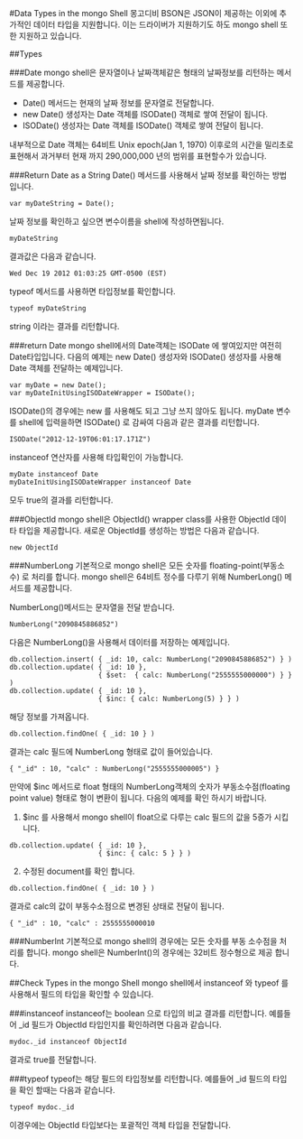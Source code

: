 #Data Types in the mongo Shell
몽고디비  BSON은 JSON이 제공하는 이외에 추가적인 데이터 타입을 지원합니다. 이는 드라이버가 지원하기도 하도 mongo shell 또한 지원하고 있습니다.

##Types

###Date
mongo shell은 문자열이나 날짜객체같은 형태의 날짜정보를 리턴하는 메서드를 제공합니다.

- Date()  메서드는 현재의 날짜 정보를 문자열로 전달합니다.
- new Date() 생성자는 Date 객체를 ISODate() 객체로 쌓여 전달이 됩니다.
- ISODate() 생성자는 Date 객체를 ISODate() 객체로 쌓여 전달이 됩니다.

내부적으로 Date 객체는 64비트 Unix epoch(Jan 1, 1970) 이후로의 시간을 밀리초로 표현해서 과거부터 현재 까지 290,000,000  년의 범위를 표현할수가 있습니다.


###Return Date as a String
Date() 메서드를 사용해서 날짜 정보를 확인하는 방법입니다.

```
var myDateString = Date();
```

날짜 정보를 확인하고 싶으면 변수이름을 shell에 작성하면됩니다.

```
myDateString
```

결과값은 다음과 같습니다.

```
Wed Dec 19 2012 01:03:25 GMT-0500 (EST)
```

typeof 메서드를 사용하면 타입정보를 확인합니다.

```
typeof myDateString
```

string 이라는 결과를 리턴합니다.

###return Date
mongo shell에서의 Date객체는 ISODate 에 쌓여있지만 여전히 Date타입입니다.
다음의 예제는 new Date() 생성자와 ISODate() 생성자를 사용해 Date 객체를 전달하는 예제입니다.

```
var myDate = new Date();
var myDateInitUsingISODateWrapper = ISODate();
```
ISODate()의 경우에는 new 를 사용해도 되고 그냥 쓰지 않아도 됩니다. myDate 변수를 shell에 입력을하면 ISODate() 로 감싸여 다음과 같은 결과를 리턴합니다.

```
ISODate("2012-12-19T06:01:17.171Z")
```

instanceof 연산자를 사용해 타입확인이 가능합니다.

```
myDate instanceof Date
myDateInitUsingISODateWrapper instanceof Date
```

모두 true의 결과를 리턴합니다.

###ObjectId
mongo shell은 ObjectId() wrapper class를 사용한 ObjectId 데이타 타입을 제공합니다. 새로운 ObjectId를 생성하는 방법은 다음과 같습니다.

```
new ObjectId
```

###NumberLong
기본적으로 mongo shell은 모든 숫자를 floating-point(부동소수) 로 처리를 합니다. mongo shell은 64비트 정수를 다루기 위해 NumberLong() 메서드를 제공합니다.

NumberLong()메서드는 문자열을 전달 받습니다.

```
NumberLong("2090845886852")
```
다음은 NumberLong()을 사용해서 데이터를 저장하는 예제입니다.

```
db.collection.insert( { _id: 10, calc: NumberLong("2090845886852") } )
db.collection.update( { _id: 10 },
                      { $set:  { calc: NumberLong("2555555000000") } } )
db.collection.update( { _id: 10 },
                      { $inc: { calc: NumberLong(5) } } )
```
해당 정보를 가져옵니다.

```
db.collection.findOne( { _id: 10 } )
```
결과는 calc 필드에 NumberLong 형태로 값이 들어있습니다.

```
{ "_id" : 10, "calc" : NumberLong("2555555000005") }
```

만약에 $inc 메서드로 float 형태의 NumberLong객체의 숫자가 부동소수점(floating point value) 형태로 형이 변환이 됩니다. 다음의 예제를 확인 하시기 바랍니다.

1. $inc 를 사용해서 mongo shell이 float으로 다루는 calc 필드의 값을 5증가 시킵니다.
```
db.collection.update( { _id: 10 },
                      { $inc: { calc: 5 } } )
```
2. 수정된 document를 확인 합니다.
```
db.collection.findOne( { _id: 10 } )
```
결과로 calc의 값이 부동수소점으로 변경된 상태로 전달이 됩니다.
```
{ "_id" : 10, "calc" : 2555555000010 
```

###NumberInt
기본적으로 mongo shell의 경우에는 모든 숫자를 부동 소수점을 처리를 합니다. mongo shell은 NumberInt()의 경우에는 32비트 정수형으로 제공 합니다.

##Check Types in the mongo Shell
mongo shell에서 instanceof 와 typeof 를 사용해서 필드의 타입을 확인할 수 있습니다.

###instanceof
instanceof는 boolean 으로 타입의 비교 결과를 리턴합니다. 예를들어 _id 필드가 ObjectId 타입인지를 확인하려면 다음과 같습니다.

```
mydoc._id instanceof ObjectId
```
결과로 true를 전달합니다.

###typeof
typeof는 해당 필드의 타입정보를 리턴합니다. 예를들어 _id 필드의 타입을 확인 할때는 다음과 같습니다.
```
typeof mydoc._id
```
이경우에는 ObjectId 타입보다는 포괄적인 객체 타입을 전달합니다.








